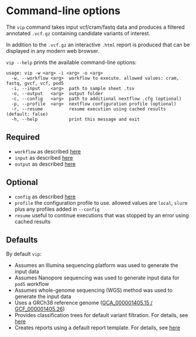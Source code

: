 # Command-line options
The `vip` command takes input vcf/cram/fastq data and produces a filtered annotated `.vcf.gz` containing candidate variants of interest.

In addition to the `.vcf.gz` an interactive `.html` report is produced that can be displayed in any modern web browser. 

`vip --help` prints the available command-line options: 

```
usage: vip -w <arg> -i <arg> -o <arg>
  -w, --workflow <arg>  workflow to execute. allowed values: cram, fastq, gvcf, vcf, pod5
  -i, --input    <arg>  path to sample sheet .tsv
  -o, --output   <arg>  output folder
  -c, --config   <arg>  path to additional nextflow .cfg (optional)
  -p, --profile  <arg>  nextflow configuration profile (optional)
  -r, --resume          resume execution using cached results (default: false)
  -h, --help            print this message and exit
```

## Required
- `workflow` as described [here](workflow.md)
- `input` as described [here](input.md)
- `output` as described [here](output.md)

## Optional
- `config` as described [here](config.md)
- `profile` the configuration profile to use. allowed values are `local`, `slurm` plus any profiles added in `--config`   
- `resume` useful to continue executions that was stopped by an error using cached results

## Defaults
By default `vip`:

- Assumes an Illumina sequencing platform was used to generate the input data
- Assumes Nanopore sequencing was used to generate input data for `pod5` workflow
- Assumes whole-genome sequencing (WGS) method was used to generate the input data
- Uses a GRCh38 reference genome ([GCA_000001405.15 / GCF_000001405.26](https://www.ncbi.nlm.nih.gov/assembly/GCF_000001405.26/))
- Provides classification trees for default variant filtration. For details, see [here](../advanced/classification_trees.md)
- Creates reports using a default report template. For details, see [here](../advanced/report_templates.md)
